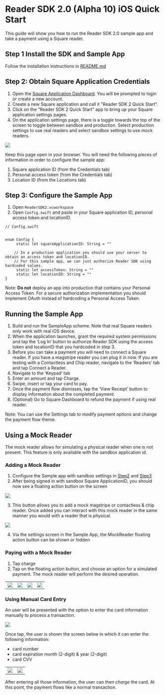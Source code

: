 # Reader SDK 2.0 (Alpha 10) iOS Quick Start

This guide will show you how to run the Reader SDK 2.0 sample app and take a payment using a Square reader.

## Step 1 Install the SDK and Sample App
Follow the installation instructions in [README.md](README.md)

## Step 2: Obtain Square Application Credentials
1. Open the [Square Application Dashboard](https://squareup.com/signup?v=developers). You will be prompted to login or create a new account.
2. Create a new Square application and call it "Reader SDK 2 Quick Start".
3. Click on the "Reader SDK 2 Quick Start" app to bring up your Square application settings pages.
4. On the application settings page, there is a toggle towards the top of the screen to toggle between sandbox and production. Select production settings to use real readers and select sandbox settings to use mock readers.

![](docs/images/toggle_production.png)


Keep this page open in your browser. You will need the following pieces of information in order to configure the sample app:
1. Square application ID (from the Credentials tab)
2. Personal access token (from the Credentials tab)
3. Location ID (from the Locations tab)

## Step 3: Configure the Sample App
1. Open `ReaderSDK2.xcworkspace`
2. Open `Config.swift` and paste in your Square application ID, personal access token and locationID.

```
// Config.swift


enum Config {
     static let squareApplicationID: String = ""

    // In a production application you should use your server to obtain an access token and locationID.
    // For this sample app, we can just authorize Reader SDK using hardcoded values.
     static let accessToken: String = ""
     static let locationID: String = ""
}

```

Note: **Do not** deploy an app into production that contains your Personal Access Token. For a secure authorization implementation you should implement OAuth instead of hardcoding a Personal Access Token.

## Running the Sample App

1. Build and run the SampleApp scheme. Note that real Square readers only work with real iOS device.
2. When the application launches, grant the required system permissions and tap the ‘Log In’ button to authorize Reader SDK using the access token and locationID that you hardcoded in step 3.
3. Before you can take a payment you will need to connect a Square reader. If you have a magstripe reader you can plug it in now. If you are testing with a Contactless and Chip reader, navigate to the ‘Readers’ tab and tap Connect a Reader.
4. Navigate to the ‘Keypad’ tab
5. Enter an amount and tap Charge.
6. Swipe, insert or tap your card to pay. 
7. Once the payment flow dismisses, tap the ‘View Receipt’ button to display information about the completed payment.
8. (Optional) Go to Square Dashboard to refund the payment if using real reader.

Note: You can use the Settings tab to modify payment options and change the payment flow theme.

## Using a Mock Reader

The mock reader allows for simulating a physical reader when one is not present. This feature is only available with the sandbox application id. 

### Adding a Mock Reader
1. Configure the Sample app with sandbox settings in [Step2](#step-1-install-the-sdk-and-sample-app) and [Step3](#step-3-configure-the-sample-app)
2. After being signed in with sandbox Square ApplicationID, you should  now see a floating action button on the screen

![](docs/images/floating_button.png)

3. This button allows you to add a mock magstripe or contactless & chip reader. Once added you can interact with this mock reader in the same manner you would with a reader that is physical.

![](docs/images/add_mock_reader.png)


4. Via the settings screen in the Sample App, the MockReader floating action button can be shown or hidden

### Paying with a Mock Reader
1. Tap charge
2. Tap on the floating action button, and choose an option for a simulated payment. The mock reader will perform the desired operation.

<table>
  <tr>
    <td><img src="docs/images/charge_initial_sandbox.png"></td>
    <td><img src="docs/images/charge_started_sandbox.png"></td>
    <td><img src="docs/images/charge_mock_sandbox.png"></td>
    <td><img src="docs/images/charge_approve_sandbox.png"></td>
</tr>
</table>


### Using Manual Card Entry
An user will be presented with the option to enter the card information manually to process a transaction.

![](docs/images/cnp-1.png)

Once tap, the user is shown the screen below in which it can enter the following information:
- card number
- card expiration month (2-digit) & year (2-digit)
- card CVV

<table>
  <tr>
    <td><img src="docs/images/cnp-2.png"></td>
    <td><img src="docs/images/cnp-3.png"></td>
</tr>
</table>

After entering all those information, the user can then *charge* the card. At this point, the payment flows like a normal transaction.




